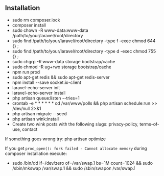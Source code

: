 
## Installation

- sudo rm composer.lock
- composer install
- sudo chown -R www-data:www-data /path/to/your/laravel/root/directory
- sudo find /path/to/your/laravel/root/directory -type f -exec chmod 644 {} \;    
- sudo find /path/to/your/laravel/root/directory -type d -exec chmod 755 {} \;
- sudo chgrp -R www-data storage bootstrap/cache
- sudo chmod -R ug+rwx storage bootstrap/cache
- npm run prod
- sudo apt-get redis && sudo apt-get redis-server
- npm install --save socket.io-client
- laravel-echo-server init
- laravel-echo-server install
- php artisan queue:listen --tries=1
- crontab -e * * * * * * cd /var/www/polls && php artisan schedule:run >> /dev/null 2>&1
- php artisan migrate --seed
- php artisan wink:install
- Create two wink posts with the following slugs: privacy-policy, terms-of-use, contact

If something goes wrong try: php artisan optimize

If you get ``proc_open(): fork failed - Cannot allocate memory`` during composer installation execute: 
- sudo /bin/dd if=/dev/zero of=/var/swap.1 bs=1M count=1024 && sudo /sbin/mkswap /var/swap.1 && sudo /sbin/swapon /var/swap.1
